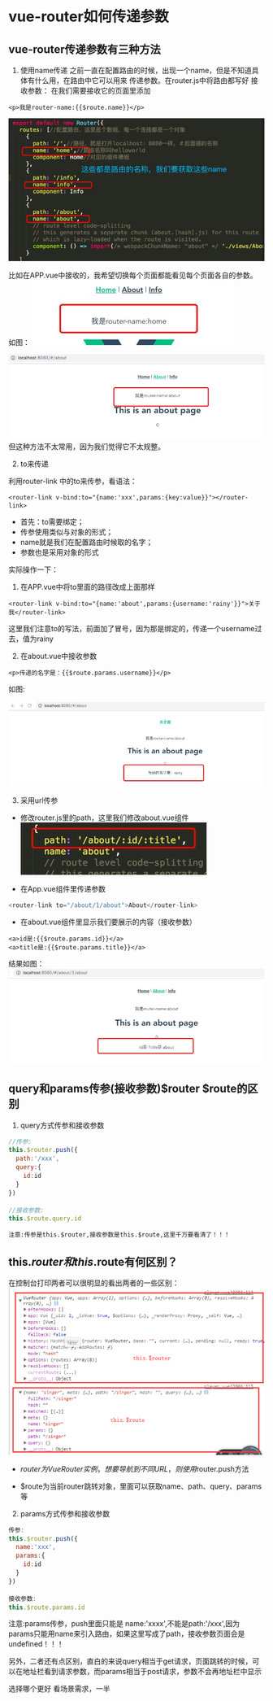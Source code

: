 # vue-router如何传递参数

## vue-router传递参数有三种方法
1. 使用name传递
之前一直在配置路由的时候，出现一个name，但是不知道具体有什么用，在路由中它可以用来 
传递参数。在router.js中将路由都写好
接收参数：
在我们需要接收它的页面里添加
```
<p>我是router-name:{{$route.name}}</p>
```
![images](https://raw.githubusercontent.com/rainyGLC/gitPress/master/images/9.png)

比如在APP.vue中接收的，我希望切换每个页面都能看见每个页面各自的参数。
如图：
![images](https://raw.githubusercontent.com/rainyGLC/gitPress/master/images/10.png)


![images](https://raw.githubusercontent.com/rainyGLC/gitPress/master/images/11.png)
但这种方法不太常用，因为我们觉得它不太规整。


2. to来传递

利用router-link 中的to来传参，看语法：
```
<router-link v-bind:to="{name:'xxx',params:{key:value}}"></router-link>
```
* 首先：to需要绑定；
* 传参使用类似与对象的形式；
* name就是我们在配置路由时候取的名字；
* 参数也是采用对象的形式

实际操作一下：

1. 在APP.vue中将to里面的路径改成上面那样

```
<router-link v-bind:to="{name:'about',params:{username:'rainy'}}">关于我</router-link>
```
这里我们注意to的写法，前面加了冒号，因为那是绑定的，传递一个username过去，值为rainy

2. 在about.vue中接收参数
```
<p>传递的名字是：{{$route.params.username}}</p>
```
如图:

![images](https://raw.githubusercontent.com/rainyGLC/gitPress/master/images/12.png)

3. 采用url传参
* 修改router.js里的path，这里我们修改about.vue组件
![images](https://raw.githubusercontent.com/rainyGLC/gitPress/master/images/13.png)

* 在App.vue组件里传递参数
```js
<router-link to="/about/1/about">About</router-link> 
```

* 在about.vue组件里显示我们要展示的内容（接收参数）
```
<a>id是:{{$route.params.id}}</a>
<a>title是:{{$route.params.title}}</a>
```
结果如图：
![images](https://raw.githubusercontent.com/rainyGLC/gitPress/master/images/14.png)

## query和params传参(接收参数)$router $route的区别
1. query方式传参和接收参数

```js
//传参: 
this.$router.push({
  path:'/xxx',
  query:{
    id:id
  }
})
  
//接收参数:
this.$route.query.id
```

    注意:传参是this.$router,接收参数是this.$route,这里千万要看清了！！！


## this.$router 和this.$route有何区别？

在控制台打印两者可以很明显的看出两者的一些区别：
![images](https://raw.githubusercontent.com/rainyGLC/gitPress/master/images/8.png)

*  $router为VueRouter实例，想要导航到不同URL，则使用$router.push方法

*  $route为当前router跳转对象，里面可以获取name、path、query、params等

2. params方式传参和接收参数

```js
传参: 
this.$router.push({
  name:'xxx',
  params:{
    id:id
  }
})

接收参数:
this.$route.params.id
```

注意:params传参，push里面只能是 name:'xxxx',不能是path:'/xxx',因为params只能用name来引入路由，如果这里写成了path，接收参数页面会是undefined！！！

另外，二者还有点区别，直白的来说query相当于get请求，页面跳转的时候，可以在地址栏看到请求参数，而params相当于post请求，参数不会再地址栏中显示

选择哪个更好
看场景需求，一半

